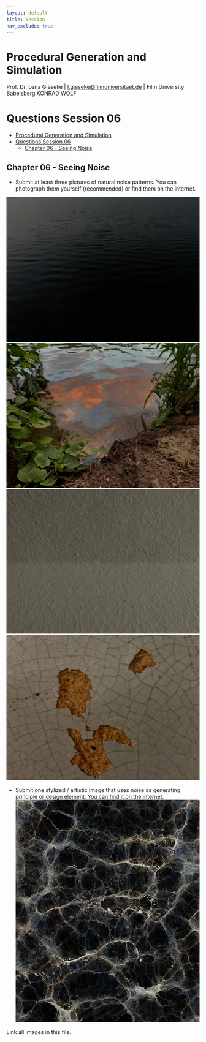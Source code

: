 ```yaml
---
layout: default
title: Session
nav_exclude: true
---
```


# Procedural Generation and Simulation

Prof. Dr. Lena Gieseke \| l.gieseke@filmuniversitaet.de \| Film University Babelsberg KONRAD WOLF

# Questions Session 06

- [Procedural Generation and Simulation](#procedural-generation-and-simulation)
- [Questions Session 06](#questions-session-06)
  - [Chapter 06 - Seeing Noise](#chapter-06---seeing-noise)

## Chapter 06 - Seeing Noise

- Submit at least three pictures of natural noise patterns. You can photograph them yourself (recommended) or find them on the internet.

![1](./img/noise1.jpg)
![2](./img/noise2.jpg)
![3](./img/noise3.jpg)
![4](./img/noise4.jpg)

- Submit one stylized / artistic image that uses noise as generating principle or design element. You can find it on the internet.
  ![4](./img/noise_cote.png)

Link all images in this file.
